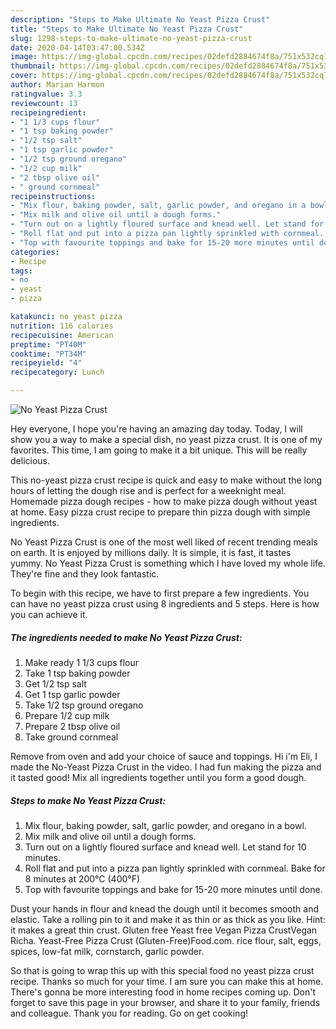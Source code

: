 ```yaml
---
description: "Steps to Make Ultimate No Yeast Pizza Crust"
title: "Steps to Make Ultimate No Yeast Pizza Crust"
slug: 1298-steps-to-make-ultimate-no-yeast-pizza-crust
date: 2020-04-14T03:47:00.534Z
image: https://img-global.cpcdn.com/recipes/02defd2884674f8a/751x532cq70/no-yeast-pizza-crust-recipe-main-photo.jpg
thumbnail: https://img-global.cpcdn.com/recipes/02defd2884674f8a/751x532cq70/no-yeast-pizza-crust-recipe-main-photo.jpg
cover: https://img-global.cpcdn.com/recipes/02defd2884674f8a/751x532cq70/no-yeast-pizza-crust-recipe-main-photo.jpg
author: Marian Harmon
ratingvalue: 3.3
reviewcount: 13
recipeingredient:
- "1 1/3 cups flour"
- "1 tsp baking powder"
- "1/2 tsp salt"
- "1 tsp garlic powder"
- "1/2 tsp ground oregano"
- "1/2 cup milk"
- "2 tbsp olive oil"
- " ground cornmeal"
recipeinstructions:
- "Mix flour, baking powder, salt, garlic powder, and oregano in a bowl."
- "Mix milk and olive oil until a dough forms."
- "Turn out on a lightly floured surface and knead well. Let stand for 10 minutes."
- "Roll flat and put into a pizza pan lightly sprinkled with cornmeal. Bake for 8 minutes at 200°C (400°F)"
- "Top with favourite toppings and bake for 15-20 more minutes until done."
categories:
- Recipe
tags:
- no
- yeast
- pizza

katakunci: no yeast pizza 
nutrition: 116 calories
recipecuisine: American
preptime: "PT40M"
cooktime: "PT34M"
recipeyield: "4"
recipecategory: Lunch

---
```



![No Yeast Pizza Crust](https://img-global.cpcdn.com/recipes/02defd2884674f8a/751x532cq70/no-yeast-pizza-crust-recipe-main-photo.jpg)

Hey everyone, I hope you're having an amazing day today. Today, I will show you a way to make a special dish, no yeast pizza crust. It is one of my favorites. This time, I am going to make it a bit unique. This will be really delicious.

This no-yeast pizza crust recipe is quick and easy to make without the long hours of letting the dough rise and is perfect for a weeknight meal. Homemade pizza dough recipes - how to make pizza dough without yeast at home. Easy pizza crust recipe to prepare thin pizza dough with simple ingredients.

No Yeast Pizza Crust is one of the most well liked of recent trending meals on earth. It is enjoyed by millions daily. It is simple, it is fast, it tastes yummy. No Yeast Pizza Crust is something which I have loved my whole life. They're fine and they look fantastic.


To begin with this recipe, we have to first prepare a few ingredients. You can have no yeast pizza crust using 8 ingredients and 5 steps. Here is how you can achieve it.

<!--inarticleads1-->

##### The ingredients needed to make No Yeast Pizza Crust:

1. Make ready 1 1/3 cups flour
1. Take 1 tsp baking powder
1. Get 1/2 tsp salt
1. Get 1 tsp garlic powder
1. Take 1/2 tsp ground oregano
1. Prepare 1/2 cup milk
1. Prepare 2 tbsp olive oil
1. Take  ground cornmeal


Remove from oven and add your choice of sauce and toppings. Hi i&#39;m Eli, I made the No-Yeast Pizza Crust in the video. I had fun making the pizza and it tasted good! Mix all ingredients together until you form a good dough. 

<!--inarticleads2-->

##### Steps to make No Yeast Pizza Crust:

1. Mix flour, baking powder, salt, garlic powder, and oregano in a bowl.
1. Mix milk and olive oil until a dough forms.
1. Turn out on a lightly floured surface and knead well. Let stand for 10 minutes.
1. Roll flat and put into a pizza pan lightly sprinkled with cornmeal. Bake for 8 minutes at 200°C (400°F)
1. Top with favourite toppings and bake for 15-20 more minutes until done.


Dust your hands in flour and knead the dough until it becomes smooth and elastic. Take a rolling pin to it and make it as thin or as thick as you like. Hint: it makes a great thin crust. Gluten free Yeast free Vegan Pizza CrustVegan Richa. Yeast-Free Pizza Crust (Gluten-Free)Food.com. rice flour, salt, eggs, spices, low-fat milk, cornstarch, garlic powder. 

So that is going to wrap this up with this special food no yeast pizza crust recipe. Thanks so much for your time. I am sure you can make this at home. There's gonna be more interesting food in home recipes coming up. Don't forget to save this page in your browser, and share it to your family, friends and colleague. Thank you for reading. Go on get cooking!
